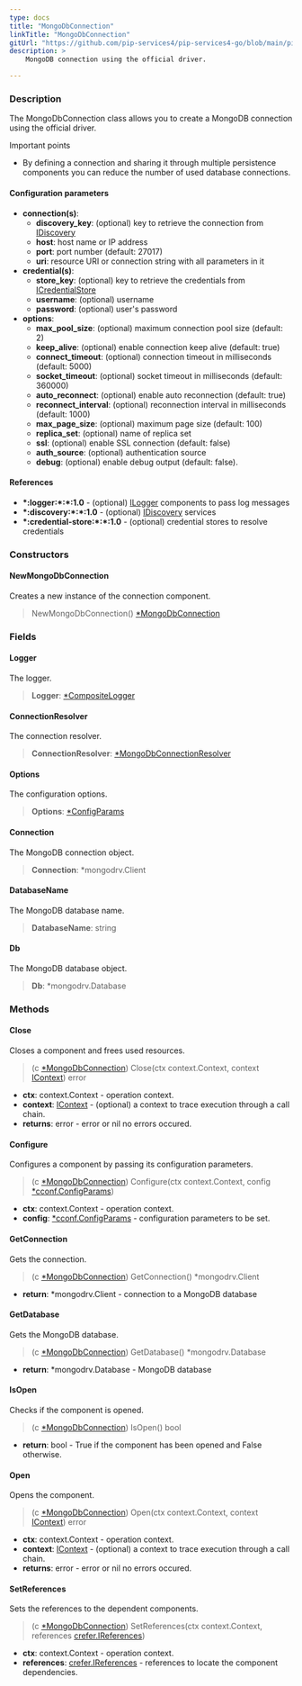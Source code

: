 ```yaml
---
type: docs
title: "MongoDbConnection"
linkTitle: "MongoDbConnection"
gitUrl: "https://github.com/pip-services4/pip-services4-go/blob/main/pip-services4-mongodb-go"
description: >
    MongoDB connection using the official driver.

---
```


### Description

The MongoDbConnection class allows you to create a MongoDB connection using the official driver.

Important points

- By defining a connection and sharing it through multiple persistence components you can reduce the number of used database connections.

#### Configuration parameters

- **connection(s)**:    
    - **discovery_key**: (optional) key to retrieve the connection from [IDiscovery](../../../config/connect/idiscovery)
    - **host**: host name or IP address
    - **port**: port number (default: 27017)
    - **uri**: resource URI or connection string with all parameters in it
- **credential(s)**:    
    - **store_key**: (optional) key to retrieve the credentials from [ICredentialStore](../../../components/auth/icredential_store)
    - **username**: (optional) username
    - **password**: (optional) user's password
- **options**:
    - **max_pool_size**: (optional) maximum connection pool size (default: 2)
    - **keep_alive**: (optional) enable connection keep alive (default: true)
    - **connect_timeout**: (optional) connection timeout in milliseconds (default: 5000)
    - **socket_timeout**: (optional) socket timeout in milliseconds (default: 360000)
    - **auto_reconnect**: (optional) enable auto reconnection (default: true)
    - **reconnect_interval**: (optional) reconnection interval in milliseconds (default: 1000)
    - **max_page_size**: (optional) maximum page size (default: 100)
    - **replica_set**: (optional) name of replica set
    - **ssl**: (optional) enable SSL connection (default: false)
    - **auth_source**: (optional) authentication source
    - **debug**: (optional) enable debug output (default: false).

#### References
- **\*:logger:\*:\*:1.0** - (optional) [ILogger](../../../components/log/ilogger) components to pass log messages
- **\*:discovery:\*:\*:1.0** - (optional) [IDiscovery](../../../config/connect/idiscovery) services
- **\*:credential-store:\*:\*:1.0** - (optional) credential stores to resolve credentials


### Constructors

#### NewMongoDbConnection
Creates a new instance of the connection component.

> NewMongoDbConnection() [*MongoDbConnection]()

### Fields

<span class="hide-title-link">

#### Logger
The logger.
> **Logger**: [*CompositeLogger](../../../components/log/composite_logger)

#### ConnectionResolver
The connection resolver.
> **ConnectionResolver**: [*MongoDbConnectionResolver](../mongodb_connection_resolver) 

#### Options
The configuration options.
> **Options**: [*ConfigParams](../../../commons/config/config_params) 

#### Connection
The MongoDB connection object.
> **Connection**: *mongodrv.Client

#### DatabaseName
The MongoDB database name.
> **DatabaseName**: string

#### Db
The MongoDB database object.
> **Db**: *mongodrv.Database
</span>


### Methods

#### Close
Closes a component and frees used resources.

> (c [*MongoDbConnection]()) Close(ctx context.Context, context  [IContext](../../../components/context/icontext)) error

- **ctx**: context.Context - operation context.
- **context**:  [IContext](../../../components/context/icontext) - (optional) a context to trace execution through a call chain.
- **returns**: error -  error or nil no errors occured.

#### Configure
Configures a component by passing its configuration parameters.

> (c [*MongoDbConnection]()) Configure(ctx context.Context, config [*cconf.ConfigParams](../../../commons/config/config_params))

- **ctx**: context.Context - operation context.
- **config**: [*cconf.ConfigParams](../../../commons/config/config_params) - configuration parameters to be set.


#### GetConnection
Gets the connection.

> (c [*MongoDbConnection]()) GetConnection() *mongodrv.Client

- **return**: *mongodrv.Client - connection to a MongoDB database


#### GetDatabase
Gets the MongoDB database.

> (c [*MongoDbConnection]()) GetDatabase() *mongodrv.Database

- **return**:  *mongodrv.Database - MongoDB database


#### IsOpen
Checks if the component is opened.

> (c [*MongoDbConnection]()) IsOpen() bool

- **return**: bool - True if the component has been opened and False otherwise.


#### Open
Opens the component.

> (c [*MongoDbConnection]()) Open(ctx context.Context, context  [IContext](../../../components/context/icontext)) error

- **ctx**: context.Context - operation context.
- **context**:  [IContext](../../../components/context/icontext) - (optional) a context to trace execution through a call chain.
- **returns**: error -  error or nil no errors occured.


#### SetReferences
Sets the references to the dependent components.

> (c [*MongoDbConnection]()) SetReferences(ctx context.Context, references [crefer.IReferences](../../../commons/refer/ireferences))

- **ctx**: context.Context - operation context.
- **references**: [crefer.IReferences](../../../commons/refer/ireferences) - references to locate the component dependencies.

